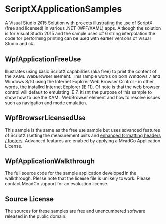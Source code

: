 # ScriptXApplicationSamples
A Visual Studio 2015 Solution with projects illustrating the use of ScriptX (free and licensed) in various .NET (WPF/XAML) apps. 
Although the solution is for Visual Studio 2015 and the sample uses c# 6 string interpolation the code for 
performing printing can be used with earlier versions of Visual Studio and c#.

## WpfApplicationFreeUse ##
Illustrates using basic ScriptX capabilities (aka free) to print the content of the XAML WebBrowser element. 
This sample works on both Windows 7 and Windows 8/10 using the Internet Explorer Web Browser Control - in other words,
the installed Internet Explorer (IE 11). Of note is that the web browser control will default to emulating IE 7.
It isnt the purpose of this sample to show how to use the XAML WebBrowser element and how to resolve issues such as 
navigation and mode emulation. 

## WpfBrowserLicensedUse ##
This sample is the same as the free use sample but uses advanced features of ScriptX (setting the measurement units and [enhanced 
formatting headers / footers](http://scriptx.meadroid.com/knowledge-bank/technical-reference/enhancedformatting-factoryprintingenhancedformatting.aspx]). Advanced features are enabled by applying a MeadCo Application License.

## WpfApplicationWalkthrough ##
The full source code for the sample application developed in the walkthrough. Please note that the license file is unlikely to work. Please contact MeadCo support for an evaluation license.

## Source License ##
The sources for these samples are free and unencumbered software released in the public domain.
